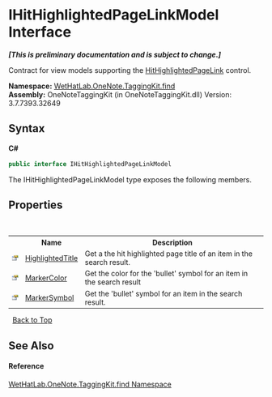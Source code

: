 # IHitHighlightedPageLinkModel Interface
 _**\[This is preliminary documentation and is subject to change.\]**_

Contract for view models supporting the <a href="966dba74-7e30-e7ae-0c01-027505f35810.md">HitHighlightedPageLink</a> control.

**Namespace:**&nbsp;<a href="0e3a8efd-07d2-1709-b1cd-709153222081.md">WetHatLab.OneNote.TaggingKit.find</a><br />**Assembly:**&nbsp;OneNoteTaggingKit (in OneNoteTaggingKit.dll) Version: 3.7.7393.32649

## Syntax

**C#**<br />
``` C#
public interface IHitHighlightedPageLinkModel
```

The IHitHighlightedPageLinkModel type exposes the following members.


## Properties
&nbsp;<table><tr><th></th><th>Name</th><th>Description</th></tr><tr><td>![Public property](media/pubproperty.gif "Public property")</td><td><a href="aa47f160-7116-5d64-41f7-4020cb7cb8df.md">HighlightedTitle</a></td><td>
Get a the hit highlighted page title of an item in the search result.</td></tr><tr><td>![Public property](media/pubproperty.gif "Public property")</td><td><a href="b491c365-94f6-16f9-e101-9a5e6a5aa8bd.md">MarkerColor</a></td><td>
Get the color for the 'bullet' symbol for an item in the search result</td></tr><tr><td>![Public property](media/pubproperty.gif "Public property")</td><td><a href="ccc5a488-bd3c-4240-3c9d-886e30afb06b.md">MarkerSymbol</a></td><td>
Get the 'bullet' symbol for an item in the search result.</td></tr></table>&nbsp;
<a href="#ihithighlightedpagelinkmodel-interface">Back to Top</a>

## See Also


#### Reference
<a href="0e3a8efd-07d2-1709-b1cd-709153222081.md">WetHatLab.OneNote.TaggingKit.find Namespace</a><br />